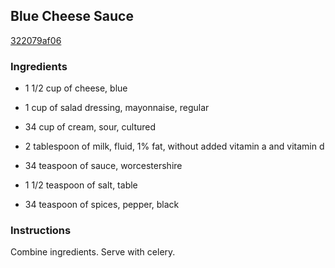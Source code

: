## Blue Cheese Sauce

[322079af06](http://www.food.com/recipe/blue-cheese-sauce-473049)

### Ingredients

 - 1 1/2 cup of cheese, blue

 - 1 cup of salad dressing, mayonnaise, regular

 - 34 cup of cream, sour, cultured

 - 2 tablespoon of milk, fluid, 1% fat, without added vitamin a and vitamin d

 - 34 teaspoon of sauce, worcestershire

 - 1 1/2 teaspoon of salt, table

 - 34 teaspoon of spices, pepper, black

### Instructions

Combine ingredients. Serve with celery.